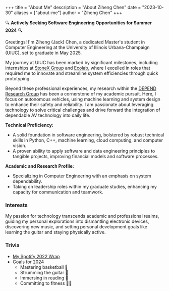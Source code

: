 +++
title = "About Me"
description = "About Ziheng Chen"
date = "2023-10-30"
aliases = ["about-me"]
author = "Ziheng Chen"
+++

🔍 **Actively Seeking Software Engineering Opportunities for Summer 2024** 🔍

Greetings! I'm Ziheng (Jack) Chen, a dedicated Master's student in Computer Engineering at the University of Illinois Urbana-Champaign (UIUC), set to graduate in May 2025.

My journey at UIUC has been marked by significant milestones, including internships at [StoneX Group](https://www.stonex.com/) and [Ecolab](https://www.ecolab.com/), where I excelled in roles that required me to innovate and streamline system efficiencies through quick prototyping. 

Beyond these professional experiences, my research within the [DEPEND Research Group](https://depend.csl.illinois.edu/) has been a cornerstone of my academic pursuit. Here, I focus on autonomous vehicles, using machine learning and system design to enhance their safety and reliability. I am passionate about leveraging technology to solve critical challenges and drive forward the integration of dependable AV technology into daily life.

**Technical Proficiency:**
- A solid foundation in software engineering, bolstered by robust technical skills in Python, C++, machine learning, cloud computing, and computer vision.
- A proven ability to apply software and data engineering principles to tangible projects, improving financial models and software processes.

**Academic and Research Profile:**
- Specializing in Computer Engineering with an emphasis on system dependability.
- Taking on leadership roles within my graduate studies, enhancing my capacity for communication and teamwork.

### Interests
My passion for technology transcends academic and professional realms, guiding my personal explorations into dismantling electronic devices, discovering new music, and setting personal development goals like learning the guitar and staying physically active.

### Trivia
-  [My Spotify 2022 Wrap](https://open.spotify.com/playlist/37i9dQZF1F0sijgNaJdgit?si=05a228061ad74fb1)
- Goals for 2024
    - Mastering basketball 🏀
    - Strumming the guitar 🎸
    - Immersing in reading 📖
    - Committing to fitness 🏋️‍♂️
